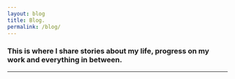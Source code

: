 ```yaml
---
layout: blog
title: Blog.
permalink: /blog/
---
```


### This is where I share stories about my life, progress on my work and everything in between.

***